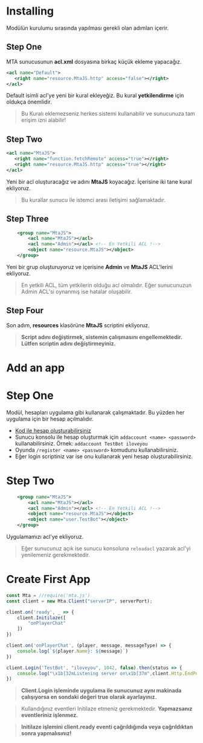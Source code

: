 # Installing
Modülün kurulumu sırasında yapılması gerekli olan adımları içerir.
## Step One
MTA sunucusunun **acl.xml** dosyasına birkaç küçük ekleme yapacağız.

```xml
<acl name="Default">
   <right name="resource.MtaJS.http" access="false"></right>
</acl>
```
Default isimli acl'ye yeni bir kural ekleyeğiz.
Bu kural **yetkilendirme** için oldukça önemlidir.
> Bu Kuralı eklemezseniz herkes sistemi kullanabilir ve sunucunuza tam erişim izni alabilir!

## Step Two
```xml
<acl name="MtaJS">
   <right name="function.fetchRemote" access="true"></right>
   <right name="resource.MtaJS.http" access="true"></right>
</acl>
```
Yeni bir acl oluşturacağız ve adını **MtaJS** koyacağız. İçerisine iki tane kural ekliyoruz.<br>
> Bu kurallar sunucu ile istemci arası iletişimi sağlamaktadır.

## Step Three
```xml
    <group name="MtaJS">
        <acl name="MtaJS"></acl>
        <acl name="Admin"></acl> <!-- En Yetkili ACL !-->
        <object name="resource.MtaJS"></object>
    </group>
```
Yeni bir grup oluşturuyoruz ve içerisine **Admin** ve **MtaJS** ACL'lerini  ekliyoruz.
> En yetkili ACL, tüm yetkilerin olduğu acl olmalıdır. Eğer sunucunuzun Admin ACL'si oynanmış ise hatalar oluşabilir.

## Step Four
Son adım, **resources** klasörüne **MtaJS** scriptini ekliyoruz.
> **Script adını değiştirmek, sistemin çalışmasını engellemektedir. Lütfen scriptin adını değiştirmeyiniz.**

# Add an app
# Step One
Modül, hesapları uygulama gibi kullanarak çalışmaktadır. Bu yüzden her uygulama için bir hesap açılmalıdır.
- [Kod ile hesap oluşturabilirsiniz](https://wiki.multitheftauto.com/wiki/AddAccount)
- Sunucu konsolu ile hesap oluşturmak için `addaccount <name> <password>` kullanabilirsiniz. Örnek: `addaccount TestBot iloveyou`
- Oyunda `/register <name> <password>` komudunu kullanabilirsiniz.
- Eğer login scriptiniz var ise onu kullanarak yeni hesap oluşturabilirsiniz.
# Step Two
```xml
    <group name="MtaJS">
        <acl name="MtaJS"></acl>
        <acl name="Admin"></acl> <!-- En Yetkili ACL !-->
        <object name="resource.MtaJS"></object>
        <object name="user.TestBot"></object>
    </group>
```
Uygulamamızı acl'ye ekliyoruz.
>  Eğer sunucunuz açık ise sunucu konsoluna `reloadacl` yazarak acl'yi yenilemeniz gerekmektedir.

# Create First App
```js
const Mta = //require('mta.js')
const client = new Mta.Client("serverIP", serverPort);

client.on('ready', _ => {
    client.Initilaze([
        "onPlayerChat"
    ])
})

client.on('onPlayerChat', (player, message, messageType) => {
    console.log(`${player.Name}: ${message}`)
})

client.Login('TestBot', "iloveyou", 1042, false).then(status => {
    console.log("\x1b[32mListening server on\x1b[37m",client.Http.EndPoints.Port,"\x1b[32mport.","\x1b[0m")
})
```
> **Client.Login işleminde uygulama ile sunucunuz aynı makinada çalışıyorsa en sondaki değeri true olarak ayarlayınız.**

> Kullandığınız eventleri Initilaze etmeniz gerekmektedir. **Yapmazsanız eventleriniz işlenmez.**

> **Initilaze işlemini client.ready eventi çağrıldığında veya çağrıldıktan sonra yapmalısınız!**
